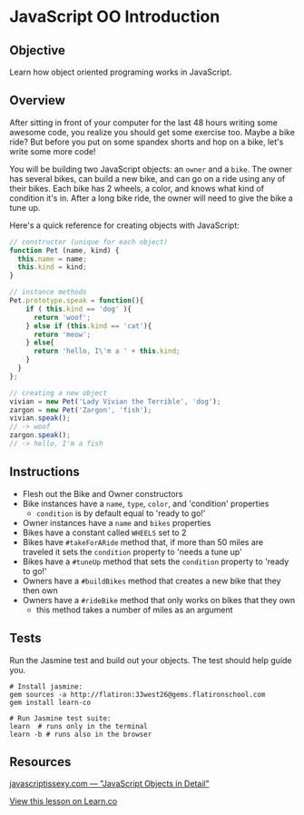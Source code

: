# JavaScript OO Introduction

## Objective

Learn how object oriented programing works in JavaScript.

## Overview

After sitting in front of your computer for the last 48 hours writing some awesome code, you realize you should get some exercise too. Maybe a bike ride? But before you put on some spandex shorts and hop on a bike, let's write some more code!

You will be building two JavaScript objects: an `owner` and a `bike`. The owner has several bikes, can build a new bike, and can go on a ride using any of their bikes. Each bike has 2 wheels, a color, and knows what kind of condition it's in. After a long bike ride, the owner will need to give the bike a tune up.

Here's a quick reference for creating objects with JavaScript:

```javascript
// constructor (unique for each object)
function Pet (name, kind) {
  this.name = name;
  this.kind = kind;
}

// instance methods
Pet.prototype.speak = function(){
    if ( this.kind == 'dog' ){
      return 'woof';
    } else if (this.kind == 'cat'){
      return 'meow';
    } else{
      return 'hello, I\'m a ' + this.kind;
    }
  }
};

// creating a new object
vivian = new Pet('Lady Vivian the Terrible', 'dog');
zargon = new Pet('Zargon', 'fish');
vivian.speak();
// -> woof
zargon.speak();
// -> hello, I'm a fish
```

## Instructions

- Flesh out the Bike and Owner constructors
- Bike instances have a `name`, `type`, `color`, and 'condition' properties
  - `condition` is by default equal to 'ready to go!'
- Owner instances have a `name` and `bikes` properties
- Bikes have a constant called `WHEELS` set to 2
- Bikes have `#takeForARide` method that, if more than 50 miles are traveled it sets the `condition` property to 'needs a tune up'
- Bikes have a `#tuneUp` method that sets the `condition` property to 'ready to go!'
- Owners have a `#buildBikes` method that creates a new bike that they then own
- Owners have a `#rideBike` method that only works on bikes that they own
  - this method takes a number of miles as an argument

## Tests
Run the Jasmine test and build out your objects. The test should help guide you.

```shell
# Install jasmine:
gem sources -a http://flatiron:33west26@gems.flatironschool.com
gem install learn-co

# Run Jasmine test suite:
learn  # runs only in the terminal
learn -b # runs also in the browser
```

## Resources

[javascriptissexy.com — "JavaScript Objects in Detail"](http://javascriptissexy.com/javascript-objects-in-detail/)

<a href='https://learn.co/lessons/js-oo-introduction' data-visibility='hidden'>View this lesson on Learn.co</a>

